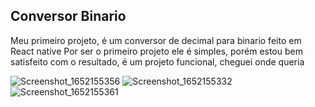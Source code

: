 ## Conversor Binario

Meu primeiro projeto, é um conversor de decimal para binario feito em React native
Por ser o primeiro projeto ele é simples, porém estou bem satisfeito com o resultado, é um projeto funcional, cheguei onde queria


![Screenshot_1652155356](https://user-images.githubusercontent.com/99310871/167541357-38a787d5-8bc0-41ea-ba74-072f2f3985e5.png)
![Screenshot_1652155332](https://user-images.githubusercontent.com/99310871/167541371-439b85fb-f522-4b26-bc93-3b5fa5a18ca4.png)
![Screenshot_1652155361](https://user-images.githubusercontent.com/99310871/167541217-6532f5ad-cc3c-49f5-9171-0e901720fe8f.png)
